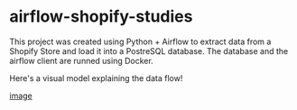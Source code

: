 # airflow-shopify-studies
This project was created using Python + Airflow to extract data from a Shopify Store and load it into a PostreSQL database. The database and the airflow client are runned using Docker.

Here's a visual model explaining the data flow!

[image](https://user-images.githubusercontent.com/65571136/231318639-1a4c68a6-e595-4b82-8cf5-b5fad1f4af81.png)
